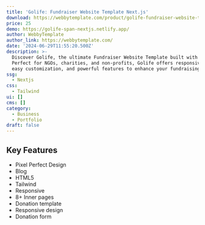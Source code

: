 ```yaml
---
title: 'Golife: Fundraiser Website Template Next.js'
download: https://webbytemplate.com/product/golife-fundraiser-website-template
price: 25
demo: https://golife-span-nextjs.netlify.app/
author: WebbyTemplate
author_link: https://webbytemplate.com/
date: '2024-06-29T11:55:20.500Z'
description: >-
  Discover Golife, the ultimate Fundraiser Website Template built with Next.js.
  Perfect for NGOs, charities, and non-profits, Golife offers responsive design,
  easy customization, and powerful features to enhance your fundraising efforts.
ssg:
  - Nextjs
css:
  - Tailwind
ui: []
cms: []
category:
  - Business
  - Portfolio
draft: false
---
```

## Key Features

- Pixel Perfect Design
- Blog
- HTML5
- Tailwind
- Responsive
- 8+ Inner pages
- Donation template
- Responsive design
- Donation form

